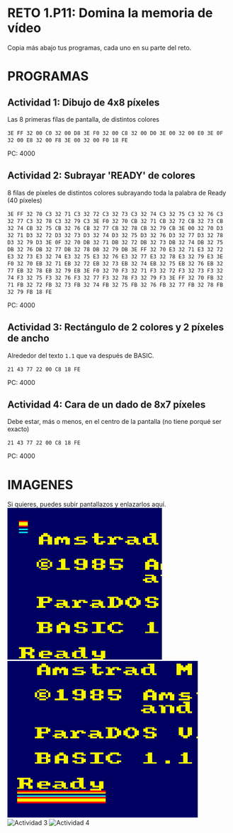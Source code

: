 # RETO 1.P11: Domina la memoria de vídeo
Copia más abajo tus programas, cada uno en su parte del reto.

# PROGRAMAS

## Actividad 1: Dibujo de 4x8 píxeles
Las 8 primeras fílas de pantalla, de distintos colores
```
3E FF 32 00 C0 32 00 D8 3E F0 32 00 C8 32 00 D0 3E 00 32 00 E0 3E 0F 32 00 E8 32 00 F8 3E 00 32 00 F0 18 FE
```
PC: 4000

## Actividad 2: Subrayar 'READY' de colores
8 filas de píxeles de distintos colores subrayando toda la palabra de Ready (40 píxeles)
```
3E FF 32 70 C3 32 71 C3 32 72 C3 32 73 C3 32 74 C3 32 75 C3 32 76 C3 32 77 C3 32 78 C3 32 79 C3 3E F0 32 70 CB 32 71 CB 32 72 CB 32 73 CB 32 74 CB 32 75 CB 32 76 CB 32 77 CB 32 78 CB 32 79 CB 3E 00 32 70 D3 32 71 D3 32 72 D3 32 73 D3 32 74 D3 32 75 D3 32 76 D3 32 77 D3 32 78 D3 32 79 D3 3E 0F 32 70 DB 32 71 DB 32 72 DB 32 73 DB 32 74 DB 32 75 DB 32 76 DB 32 77 DB 32 78 DB 32 79 DB 3E FF 32 70 E3 32 71 E3 32 72 E3 32 73 E3 32 74 E3 32 75 E3 32 76 E3 32 77 E3 32 78 E3 32 79 E3 3E F0 32 70 EB 32 71 EB 32 72 EB 32 73 EB 32 74 EB 32 75 EB 32 76 EB 32 77 EB 32 78 EB 32 79 EB 3E F0 32 70 F3 32 71 F3 32 72 F3 32 73 F3 32 74 F3 32 75 F3 32 76 F3 32 77 F3 32 78 F3 32 79 F3 3E FF 32 70 FB 32 71 FB 32 72 FB 32 73 FB 32 74 FB 32 75 FB 32 76 FB 32 77 FB 32 78 FB 32 79 FB 18 FE
```
PC: 4000

## Actividad 3: Rectángulo de 2 colores y 2 píxeles de ancho
Alrededor del texto `1.1` que va después de BASIC.
```
21 43 77 22 00 C8 18 FE
```
PC: 4000

## Actividad 4: Cara de un dado de 8x7 píxeles
Debe estar, más o menos, en el centro de la pantalla (no tiene porqué ser exacto)
```
21 43 77 22 00 C8 18 FE
```
PC: 4000

# IMAGENES
Si quieres, puedes subir pantallazos y enlazarlos aquí. <br>
![Actividad 1](/4x8.png)
![Actividad 2](/subrayado.png)
![Actividad 3](/tuimagen3.png)
![Actividad 4](/tuimagen4.png)

